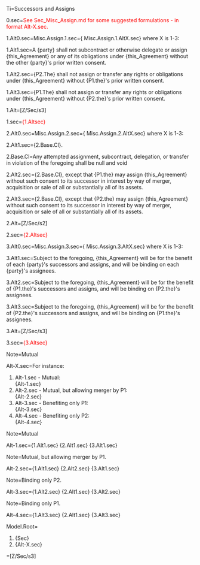 Ti=Successors and Assigns

0.sec=<font color="red">See Sec_Misc_Assign.md for some suggested formulations - in format Alt-X.sec.</font>

1.Alt0.sec=Misc.Assign.1.sec={ Misc.Assign.1.AltX.sec} where X is 1-3:

1.Alt1.sec=A {party} shall not subcontract or otherwise delegate or assign {this_Agreement} or any of its obligations under {this_Agreement} without the other {party}'s prior written consent.

1.Alt2.sec={P2.The} shall not assign or transfer any rights or obligations under {this_Agreement} without {P1.the}'s prior written consent.

1.Alt3.sec={P1.The} shall not assign or transfer any rights or obligations under {this_Agreement} without {P2.the}'s prior written consent.

1.Alt=[Z/Sec/s3]

1.sec=<font color="red">{1.Altsec}</font>

2.Alt0.sec=Misc.Assign.2.sec={ Misc.Assign.2.AltX.sec} where X is 1-3:

2.Alt1.sec={2.Base.Cl}.

2.Base.Cl=Any attempted assignment, subcontract, delegation, or transfer in violation of the foregoing shall be null and void

2.Alt2.sec={2.Base.Cl}, except that {P1.the} may assign {this_Agreement} without such consent to its successor in interest by way of merger, acquisition or sale of all or substantially all of its assets.

2.Alt3.sec={2.Base.Cl}, except that {P2.the} may assign {this_Agreement} without such consent to its successor in interest by way of merger, acquisition or sale of all or substantially all of its assets.

2.Alt=[Z/Sec/s2]

2.sec=<font color="red">{2.Altsec}</font>

3.Alt0.sec=Misc.Assign.3.sec={ Misc.Assign.3.AltX.sec} where X is 1-3:

3.Alt1.sec=Subject to the foregoing, {this_Agreement} will be for the benefit of each {party}'s successors and assigns, and will be binding on each {party}'s assignees.

3.Alt2.sec=Subject to the foregoing, {this_Agreement} will be for the benefit of {P1.the}'s successors and assigns, and will be binding on {P2.the}'s assignees.

3.Alt3.sec=Subject to the foregoing, {this_Agreement} will be for the benefit of {P2.the}'s successors and assigns, and will be binding on {P1.the}'s assignees.

3.Alt=[Z/Sec/s3]

3.sec=<font color="red">{3.Altsec}</font>

Note=Mutual

Alt-X.sec=For instance: <ol><li>Alt-1.sec - Mutual:<br>{Alt-1.sec}<li>Alt-2.sec - Mutual, but allowing merger by P1:<br>{Alt-2.sec}<li>Alt-3.sec - Benefiting only P1:<br>{Alt-3.sec}<li>Alt-4.sec - Benefiting only P2:<br>{Alt-4.sec}</ol>

Note=Mutual

Alt-1.sec={1.Alt1.sec} {2.Alt1.sec} {3.Alt1.sec}

Note=Mutual, but allowing merger by P1.

Alt-2.sec={1.Alt1.sec} {2.Alt2.sec} {3.Alt1.sec}

Note=Binding only P2.

Alt-3.sec={1.Alt2.sec} {2.Alt1.sec} {3.Alt2.sec}

Note=Binding only P1.

Alt-4.sec={1.Alt3.sec} {2.Alt1.sec} {3.Alt3.sec}

Model.Root=<ol><li>{Sec}<li>{Alt-X.sec}</ol>

=[Z/Sec/s3]